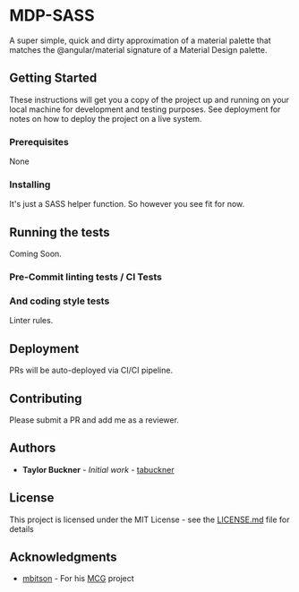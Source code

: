 # MDP-SASS

A super simple, quick and dirty approximation of a material palette that matches the @angular/material signature of a Material Design palette.

## Getting Started

These instructions will get you a copy of the project up and running on your local machine for development and testing purposes. See deployment for notes on how to deploy the project on a live system.

### Prerequisites

None

### Installing

It's just a SASS helper function. So however you see fit for now.


## Running the tests

Coming Soon.

### Pre-Commit linting tests / CI Tests


### And coding style tests

Linter rules.

## Deployment

PRs will be auto-deployed via CI/CI pipeline.

## Contributing

Please submit a PR and add me as a reviewer.

## Authors

* **Taylor Buckner** - *Initial work* - [tabuckner](https://github.com/tabuckner)

## License

This project is licensed under the MIT License - see the [LICENSE.md](LICENSE.md) file for details

## Acknowledgments

* [mbitson](https://github.com/mbitson) - For his [MCG](https://github.com/mbitson/mcg) project
